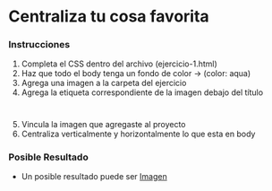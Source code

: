 # Centraliza tu cosa favorita

### Instrucciones

1. Completa el CSS dentro del archivo (ejercicio-1.html)
2. Haz que todo el body tenga un fondo de color -> (color: aqua)
3. Agrega una imagen a la carpeta del ejercicio
4. Agrega la etiqueta correspondiente de la imagen debajo del título <h1>
3. Vincula la imagen que agregaste al proyecto
5. Centraliza verticalmente y horizontalmente lo que esta en body 

### Posible Resultado

* Un posible resultado puede ser [Imagen](resultado.jpg)